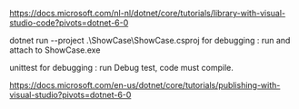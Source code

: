 https://docs.microsoft.com/nl-nl/dotnet/core/tutorials/library-with-visual-studio-code?pivots=dotnet-6-0

dotnet run --project .\ShowCase\ShowCase.csproj
for debugging : run and attach to ShowCase.exe 

unittest
for debugging : run Debug test, code must compile.

https://docs.microsoft.com/en-us/dotnet/core/tutorials/publishing-with-visual-studio?pivots=dotnet-6-0

